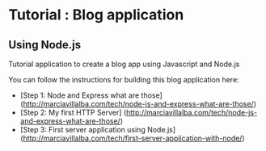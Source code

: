 
# Tutorial : Blog application
## Using Node.js

Tutorial application to create a blog app using Javascript and Node.js

You can follow the instructions for building this blog application here:
- [Step 1: Node and Express what are those] (http://marciavillalba.com/tech/node-js-and-express-what-are-those/)
- [Step 2: My first HTTP Server] (http://marciavillalba.com/tech/node-js-and-express-what-are-those/)
- [Step 3: First server application using Node.js] (http://marciavillalba.com/tech/first-server-application-with-node/)
